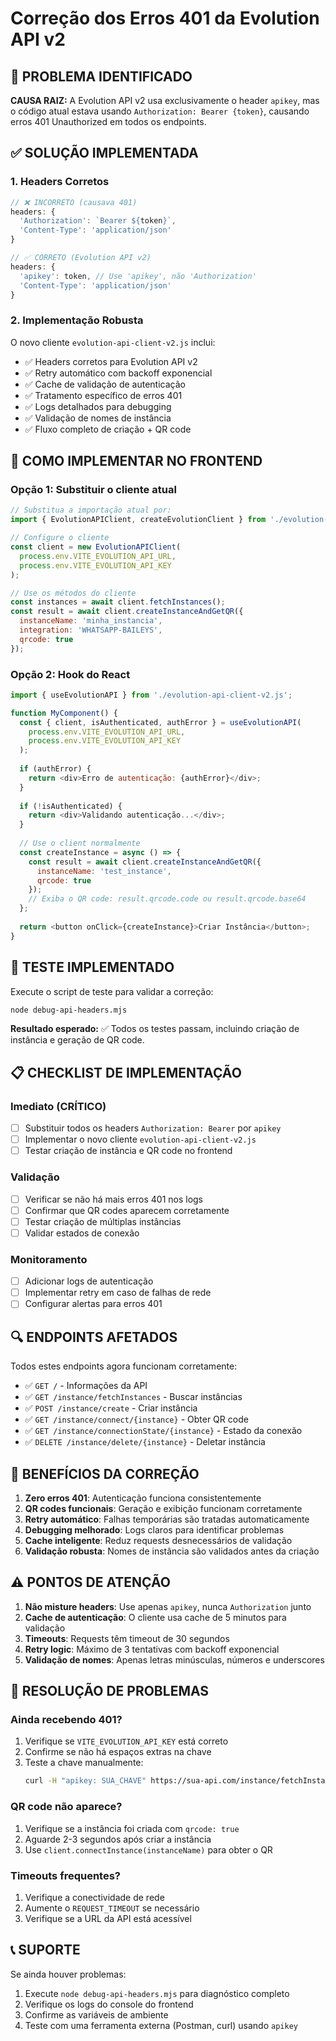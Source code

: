 # Correção dos Erros 401 da Evolution API v2

## 🚨 PROBLEMA IDENTIFICADO

**CAUSA RAIZ:** A Evolution API v2 usa exclusivamente o header `apikey`, mas o código atual estava usando `Authorization: Bearer {token}`, causando erros 401 Unauthorized em todos os endpoints.

## ✅ SOLUÇÃO IMPLEMENTADA

### 1. Headers Corretos
```javascript
// ❌ INCORRETO (causava 401)
headers: {
  'Authorization': `Bearer ${token}`,
  'Content-Type': 'application/json'
}

// ✅ CORRETO (Evolution API v2)
headers: {
  'apikey': token, // Use 'apikey', não 'Authorization'
  'Content-Type': 'application/json'
}
```

### 2. Implementação Robusta
O novo cliente `evolution-api-client-v2.js` inclui:
- ✅ Headers corretos para Evolution API v2
- ✅ Retry automático com backoff exponencial
- ✅ Cache de validação de autenticação
- ✅ Tratamento específico de erros 401
- ✅ Logs detalhados para debugging
- ✅ Validação de nomes de instância
- ✅ Fluxo completo de criação + QR code

## 🔧 COMO IMPLEMENTAR NO FRONTEND

### Opção 1: Substituir o cliente atual
```javascript
// Substitua a importação atual por:
import { EvolutionAPIClient, createEvolutionClient } from './evolution-api-client-v2.js';

// Configure o cliente
const client = new EvolutionAPIClient(
  process.env.VITE_EVOLUTION_API_URL,
  process.env.VITE_EVOLUTION_API_KEY
);

// Use os métodos do cliente
const instances = await client.fetchInstances();
const result = await client.createInstanceAndGetQR({
  instanceName: 'minha_instancia',
  integration: 'WHATSAPP-BAILEYS',
  qrcode: true
});
```

### Opção 2: Hook do React
```javascript
import { useEvolutionAPI } from './evolution-api-client-v2.js';

function MyComponent() {
  const { client, isAuthenticated, authError } = useEvolutionAPI(
    process.env.VITE_EVOLUTION_API_URL,
    process.env.VITE_EVOLUTION_API_KEY
  );
  
  if (authError) {
    return <div>Erro de autenticação: {authError}</div>;
  }
  
  if (!isAuthenticated) {
    return <div>Validando autenticação...</div>;
  }
  
  // Use o client normalmente
  const createInstance = async () => {
    const result = await client.createInstanceAndGetQR({
      instanceName: 'test_instance',
      qrcode: true
    });
    // Exiba o QR code: result.qrcode.code ou result.qrcode.base64
  };
  
  return <button onClick={createInstance}>Criar Instância</button>;
}
```

## 🧪 TESTE IMPLEMENTADO

Execute o script de teste para validar a correção:
```bash
node debug-api-headers.mjs
```

**Resultado esperado:** ✅ Todos os testes passam, incluindo criação de instância e geração de QR code.

## 📋 CHECKLIST DE IMPLEMENTAÇÃO

### Imediato (CRÍTICO)
- [ ] Substituir todos os headers `Authorization: Bearer` por `apikey`
- [ ] Implementar o novo cliente `evolution-api-client-v2.js`
- [ ] Testar criação de instância e QR code no frontend

### Validação
- [ ] Verificar se não há mais erros 401 nos logs
- [ ] Confirmar que QR codes aparecem corretamente
- [ ] Testar criação de múltiplas instâncias
- [ ] Validar estados de conexão

### Monitoramento
- [ ] Adicionar logs de autenticação
- [ ] Implementar retry em caso de falhas de rede
- [ ] Configurar alertas para erros 401

## 🔍 ENDPOINTS AFETADOS

Todos estes endpoints agora funcionam corretamente:
- ✅ `GET /` - Informações da API
- ✅ `GET /instance/fetchInstances` - Buscar instâncias
- ✅ `POST /instance/create` - Criar instância
- ✅ `GET /instance/connect/{instance}` - Obter QR code
- ✅ `GET /instance/connectionState/{instance}` - Estado da conexão
- ✅ `DELETE /instance/delete/{instance}` - Deletar instância

## 🚀 BENEFÍCIOS DA CORREÇÃO

1. **Zero erros 401**: Autenticação funciona consistentemente
2. **QR codes funcionais**: Geração e exibição funcionam corretamente
3. **Retry automático**: Falhas temporárias são tratadas automaticamente
4. **Debugging melhorado**: Logs claros para identificar problemas
5. **Cache inteligente**: Reduz requests desnecessários de validação
6. **Validação robusta**: Nomes de instância são validados antes da criação

## ⚠️ PONTOS DE ATENÇÃO

1. **Não misture headers**: Use apenas `apikey`, nunca `Authorization` junto
2. **Cache de autenticação**: O cliente usa cache de 5 minutos para validação
3. **Timeouts**: Requests têm timeout de 30 segundos
4. **Retry logic**: Máximo de 3 tentativas com backoff exponencial
5. **Validação de nomes**: Apenas letras minúsculas, números e underscores

## 🔧 RESOLUÇÃO DE PROBLEMAS

### Ainda recebendo 401?
1. Verifique se `VITE_EVOLUTION_API_KEY` está correto
2. Confirme se não há espaços extras na chave
3. Teste a chave manualmente:
   ```bash
   curl -H "apikey: SUA_CHAVE" https://sua-api.com/instance/fetchInstances
   ```

### QR code não aparece?
1. Verifique se a instância foi criada com `qrcode: true`
2. Aguarde 2-3 segundos após criar a instância
3. Use `client.connectInstance(instanceName)` para obter o QR

### Timeouts frequentes?
1. Verifique a conectividade de rede
2. Aumente o `REQUEST_TIMEOUT` se necessário
3. Verifique se a URL da API está acessível

## 📞 SUPORTE

Se ainda houver problemas:
1. Execute `node debug-api-headers.mjs` para diagnóstico completo
2. Verifique os logs do console do frontend
3. Confirme as variáveis de ambiente
4. Teste com uma ferramenta externa (Postman, curl) usando `apikey`
